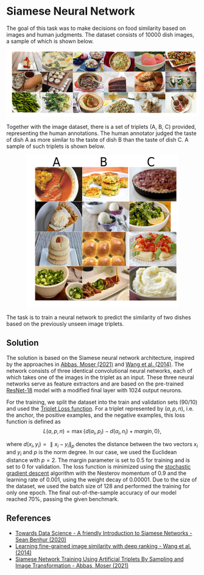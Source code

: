 # Siamese Neural Network

The goal of this task was to make decisions on food similarity based on images and human judgments. The dataset consists of 10000 dish images, a sample of which is shown below.

![Sample data](images/sample_data.jpg)

Together with the image dataset, there is a set of triplets (A, B, C) provided, representing the human annotations. The human annotator judged the taste of dish A as more similar to the taste of dish B than the taste of dish C. A sample of such triplets is shown below.

<p align="center">
  <img src="images/sample_triplets.jpg" width="400" height="400">
</p>

The task is to train a neural network to predict the similarity of two dishes based on the previously unseen image triplets.

## Solution

The solution is based on the Siamese neural network architecture, inspired by the approaches in [Abbas, Moser (2021)](https://arxiv.org/abs/2106.07015) and [Wang et al. (2014)](https://openaccess.thecvf.com/content_cvpr_2014/papers/Wang_Learning_Fine-grained_Image_2014_CVPR_paper.pdf). The network consists of three identical convolutional neural networks, each of which takes one of the images in the triplet as an input. These three neural networks serve as feature extractors and are based on the pre-trained [ResNet-18](https://pytorch.org/vision/master/models/generated/torchvision.models.resnet18.html) model with a modified final layer with 1024 output neurons.

For the training, we split the dataset into the train and validation sets (90/10) and used the [Triplet Loss function](https://pytorch.org/docs/stable/generated/torch.nn.TripletMarginLoss.html). For a triplet represented by ($a, p, n$), i.e. the anchor, the positive examples, and the negative examples, this loss function is defined as
$$L(a,p,n)=\max\{d(a_i​,p_i​)−d(a_i​,n_i​)+margin,0\},$$

where $d(x_i,y_i)=∥x_i−y_i∥_p$ denotes the distance between the two vectors $x_i$ and $y_i$ and $p$ is the norm degree. In our case, we used the Euclidean distance with $p=2$. The margin parameter is set to 0.5 for training and is set to 0 for validation. The loss function is minimized using the [stochastic gradient descent](https://pytorch.org/docs/stable/generated/torch.optim.SGD.html) algorithm with the Nesterov momentum of 0.9 and the learning rate of 0.001, using the weight decay of 0.00001. Due to the size of the dataset, we used the batch size of 128 and performed the training for only one epoch. The final out-of-the-sample accuracy of our model reached 70%, passing the given benchmark.

## References

- [Towards Data Science - A friendly Introduction to Siamese Networks - Sean Benhur (2020)](https://towardsdatascience.com/a-friendly-introduction-to-siamese-networks-85ab17522942)
- [Learning fine-grained image similarity with deep ranking - Wang et al. (2014)](https://openaccess.thecvf.com/content_cvpr_2014/papers/Wang_Learning_Fine-grained_Image_2014_CVPR_paper.pdf)
- [Siamese Network Training Using Artificial Triplets By Sampling and Image Transformation - Abbas, Moser (2021)](https://arxiv.org/abs/2106.07015)
